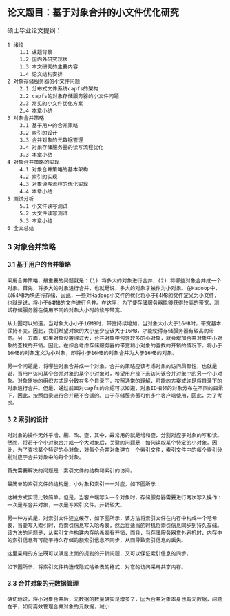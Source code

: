 ## 论文题目：基于对象合并的小文件优化研究

硕士毕业论文提纲：

```
1 绪论
	1.1 课题背景
	1.2 国内外研究现状
	1.3 本文研究的主要内容
	1.4 论文结构安排
2 对象存储服务器的小文件问题
	2.1 分布式文件系统capfs的架构
	2.2 capfs的对象存储服务器的小文件问题
	2.3 常见的小文件优化方案
	2.4 本章小结
3 对象合并策略
	3.1 基于用户的合并策略
	3.2 索引的设计
	3.3 合并对象的元数据管理
	3.4 对象存储服务器的读写流程优化
	3.3 本章小结
4 对象合并策略的实现
	4.1 对象合并策略的基本架构
	4.2 索引的实现
	4.3 对象读写流程的优化实现
	4.4 本章小结
5 测试分析
	5.1 小文件读写测试
	5.2 大文件读写测试
	5.3 本章小结
6 全文总结
```

### 3 对象合并策略

#### 3.1 基于用户的合并策略

    采用合并策略，最重要的问题就是：(1) 将多大的对象进行合并，(2) 将哪些对象合并成一个对象。首先，将多大的对象进行合并，也就是说，多大的对象才被作为小对象。在Hadoop中，以64MB为块进行存储，因此，一些对Hadoop小文件的优化将小于64MB的文件定义为小文件，也就是说，将小于64MB的文件进行合并。在这里，为了使存储服务器能够获得较高的带宽，测试存储服务器在使用不同的对象大小时的读写带宽。

    从上图可以知道，当对象大小小于16MB时，带宽持续增加，当对象大小大于16MB时，带宽基本保持不变。因此，我们希望对象的大小至少应该大于16MB，才能使得存储服务器有较高的带宽。另一方面，如果对象设置得过大，合并对象中包含较多的小对象，就会增加合并对象中小对象的查找的开销。因此，在综合考虑存储服务器的带宽和小对象的查找的开销的情况下，将小于16MB的对象定义为小对象，即将小于16MB的对象合并为大于16MB的对象。

    另一个问题是，将哪些对象合并成一个对象。合并的策略应该考虑对象的访问局部性，也就是说，当用户访问某个合并对象的某个小对象时，希望用户接下来访问该合并对象中的另一个小对象。对象原始的组织方式是分散在多个目录下，按照通常的理解，可能的方案或许是将目录下的对象进行合并。但是，通过前面对capfs的介绍可以知道，对象ID相邻的对象分布在不同的目录下，因此，按照目录进行合并是不合适的。由于存储服务器可供多个客户端使用，因此，为了考虑。

#### 3.2 索引的设计

    对对象的操作无外乎增、删、改、查，其中，最常用的就是增和查，分别对应于对象的写和读。然而，将若干个小对象合并成一个大对象后，关键的问题是：如何读取某个特定的小对象。因此，为了查找某个特定的小对象，对每个合并对象建立一个索引文件，索引文件中的每个索引分别对应于合并对象中的每个对象。

    首先需要解决的问题是：索引文件的结构和索引的访问。

    最简单的索引文件的结构是，小对象和索引一一对应，如下图所示：

    这种方式实现比较简单，但是，当客户端写入一个对象时，存储服务器需要进行两次写入操作：一次是写合并对象，一次是写索引文件。开销较大。

    另一种方式是，对索引文件建立缓存，如下图所示，该方法将索引文件在内存中构成一个哈希表，当要写入索引时，将索引信息写入哈希表，然后在适当的时机将索引信息同步到持久存储。该方法的问题是，从索引文件构建内存哈希表有开销，而且，当存储服务器意外宕机时，内存中的索引信息有可能于持久存储的额索引信息不同步，从而导致索引信息的丢失。

    这里采用的方法既可以满足上面的提到的开销问题，又可以保证索引信息的同步。

    如下图所示，将索引文件构造成隐式哈希表的格式，对它的访问采用共享内存。

#### 3.3 合并对象的元数据管理

    确切地说，将小对象合并后，元数据的数量确实是增多了，因为合并对象本身也有元数据，问题在于，如何高效管理合并对象的元数据，减小
